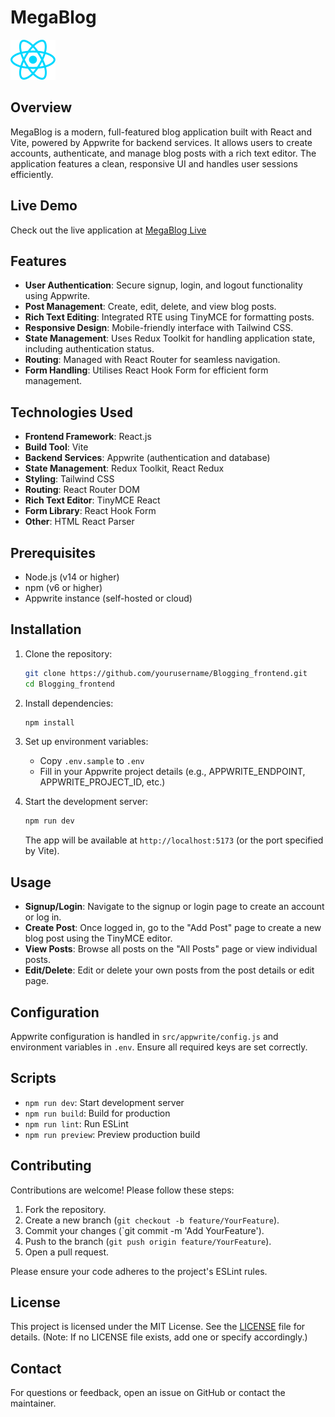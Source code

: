 # MegaBlog

![MegaBlog Logo](./src/assets/react.svg) <!-- Replace with actual logo if available -->

## Overview

MegaBlog is a modern, full-featured blog application built with React and Vite, powered by Appwrite for backend services. It allows users to create accounts, authenticate, and manage blog posts with a rich text editor. The application features a clean, responsive UI and handles user sessions efficiently.

## Live Demo

Check out the live application at [MegaBlog Live](https://megablogging.netlify.app)

## Features

- **User Authentication**: Secure signup, login, and logout functionality using Appwrite.
- **Post Management**: Create, edit, delete, and view blog posts.
- **Rich Text Editing**: Integrated RTE using TinyMCE for formatting posts.
- **Responsive Design**: Mobile-friendly interface with Tailwind CSS.
- **State Management**: Uses Redux Toolkit for handling application state, including authentication status.
- **Routing**: Managed with React Router for seamless navigation.
- **Form Handling**: Utilises React Hook Form for efficient form management.

## Technologies Used

- **Frontend Framework**: React.js
- **Build Tool**: Vite
- **Backend Services**: Appwrite (authentication and database)
- **State Management**: Redux Toolkit, React Redux
- **Styling**: Tailwind CSS
- **Routing**: React Router DOM
- **Rich Text Editor**: TinyMCE React
- **Form Library**: React Hook Form
- **Other**: HTML React Parser

## Prerequisites

- Node.js (v14 or higher)
- npm (v6 or higher)
- Appwrite instance (self-hosted or cloud)

## Installation

1. Clone the repository:
   ```bash
   git clone https://github.com/yourusername/Blogging_frontend.git
   cd Blogging_frontend
   ```

2. Install dependencies:
   ```bash
   npm install
   ```

3. Set up environment variables:
   - Copy `.env.sample` to `.env`
   - Fill in your Appwrite project details (e.g., APPWRITE_ENDPOINT, APPWRITE_PROJECT_ID, etc.)

4. Start the development server:
   ```bash
   npm run dev
   ```

   The app will be available at `http://localhost:5173` (or the port specified by Vite).

## Usage

- **Signup/Login**: Navigate to the signup or login page to create an account or log in.
- **Create Post**: Once logged in, go to the "Add Post" page to create a new blog post using the TinyMCE editor.
- **View Posts**: Browse all posts on the "All Posts" page or view individual posts.
- **Edit/Delete**: Edit or delete your own posts from the post details or edit page.

## Configuration

Appwrite configuration is handled in `src/appwrite/config.js` and environment variables in `.env`. Ensure all required keys are set correctly.

## Scripts

- `npm run dev`: Start development server
- `npm run build`: Build for production
- `npm run lint`: Run ESLint
- `npm run preview`: Preview production build

## Contributing

Contributions are welcome! Please follow these steps:

1. Fork the repository.
2. Create a new branch (`git checkout -b feature/YourFeature`).
3. Commit your changes (`git commit -m 'Add YourFeature').
4. Push to the branch (`git push origin feature/YourFeature`).
5. Open a pull request.

Please ensure your code adheres to the project's ESLint rules.

## License

This project is licensed under the MIT License. See the [LICENSE](LICENSE) file for details. (Note: If no LICENSE file exists, add one or specify accordingly.)

## Contact

For questions or feedback, open an issue on GitHub or contact the maintainer.
